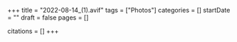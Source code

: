 +++
title = "2022-08-14_(1).avif"
tags = ["Photos"]
categories = []
startDate = ""
draft = false
pages = []

citations = []
+++
